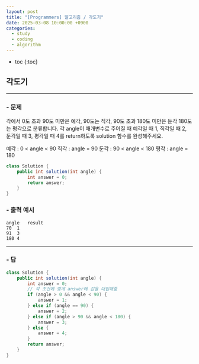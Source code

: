 ```yaml
---
layout: post
title: "[Programmers] 알고리즘 / 각도기"
date: 2025-03-08 10:00:00 +0900
categories: 
  - study
  - coding
  - algorithm
---
```


* toc
{:toc}

## 각도기

---

### - 문제

각에서 0도 초과 90도 미만은 예각, 90도는 직각, 90도 초과 180도 미만은 둔각 180도는 평각으로 분류합니다. 각 angle이 매개변수로 주어질 때 예각일 때 1, 직각일 때 2, 둔각일 때 3, 평각일 때 4를 return하도록 solution 함수를 완성해주세요.

예각 : 0 < angle < 90
직각 : angle = 90
둔각 : 90 < angle < 180
평각 : angle = 180

```java
class Solution {
    public int solution(int angle) {
        int answer = 0;
        return answer;
    }
}
```

### - 출력 예시

```
angle	result
70	1
91	3
180	4
```

<!-- >  -->

---

### - 답

```java
class Solution {
    public int solution(int angle) {
        int answer = 0;
        // 각 조건에 맞게 answer에 값을 대입해줌
        if (angle > 0 && angle < 90) {
            answer = 1;
        } else if (angle == 90) {
            answer = 2;
        } else if (angle > 90 && angle < 180) {
            answer = 3;
        } else {
            answer = 4;
        }
        return answer;
    }
}
```

<!--  -->
